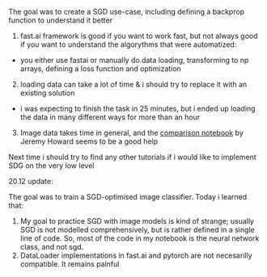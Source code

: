 The goal was to create a SGD use-case, including defining a backprop function to understand it better

1. fast.ai framework is good if you want to work fast, but not always good if you want to understand the algorythms that were automatized:
* you either use fastai or manually do data loading, transforming to np arrays, defining a loss function and optimization

2. loading data can take a lot of time & i should try to replace it with an existing solution
* i was expecting to finish the task in 25 minutes, but i ended up loading the data in many different ways for more than an hour

3. Image data takes time in general, and the [comparison notebook](https://www.kaggle.com/code/jhoward/which-image-models-are-best/) by Jeremy Howard seems to be a good help

Next time i should try to find any other tutorials if i would like to implement SDG on the very low level


20.12 update:

The goal was to train a SGD-optimised image classifier. Today i learned that:

1. My goal to practice SGD with image models is kind of strange; usually SGD is not modelled comprehensively, but is rather defined in a single line of code. So, most of the code in my notebook is the neural network class, and not sgd.
2. DataLoader implementations in fast.ai and pytorch are not necesarilly compatible. It remains painful
